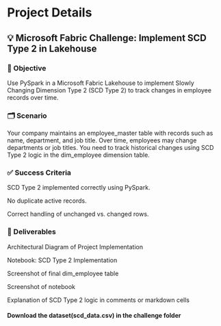 # Project Details

## 💡 Microsoft Fabric Challenge: Implement SCD Type 2 in Lakehouse 

### 🎯 Objective

Use PySpark in a Microsoft Fabric Lakehouse to implement Slowly Changing Dimension Type 2 (SCD Type 2) to track changes in employee records over time.

### 🗂️ Scenario

Your company maintains an employee_master table with records such as name, department, and job title. Over time, employees may change departments or job titles. You need to track historical changes using SCD Type 2 logic in the dim_employee dimension table.


### ✅ Success Criteria

SCD Type 2 implemented correctly using PySpark.

No duplicate active records.

Correct handling of unchanged vs. changed rows.

### 📁 Deliverables 
Architectural Diagram of Project Implementation

Notebook: SCD Type 2 Implementation

Screenshot of final dim_employee table

Screenshot of notebook

Explanation of SCD Type 2 logic in comments or markdown cells


#### Download the dataset(scd_data.csv) in the challenge folder

